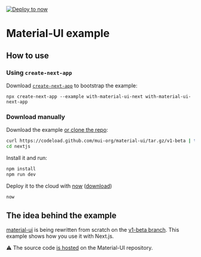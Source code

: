 [![Deploy to now](https://deploy.now.sh/static/button.svg)](https://deploy.now.sh/?repo=https://github.com/mui-org/material-ui/tree/v1-beta/examples/nextjs)
# Material-UI example

## How to use

### Using `create-next-app`

Download [`create-next-app`](https://github.com/segmentio/create-next-app) to bootstrap the example:

```
npx create-next-app --example with-material-ui-next with-material-ui-next-app
```

### Download manually

Download the example [or clone the repo](https://github.com/mui-org/material-ui):

```bash
curl https://codeload.github.com/mui-org/material-ui/tar.gz/v1-beta | tar -xz --strip=2  material-ui-1-beta/examples/nextjs
cd nextjs
```

Install it and run:

```bash
npm install
npm run dev
```

Deploy it to the cloud with [now](https://zeit.co/now) ([download](https://zeit.co/download))

```bash
now
```

## The idea behind the example

[material-ui](https://github.com/mui-org/material-ui) is being rewritten from scratch on the [v1-beta branch](https://material-ui-1dab0.firebaseapp.com/).
This example shows how you use it with Next.js.

:warning: The source code [is hosted](https://github.com/mui-org/material-ui/tree/v1-beta/examples/nextjs) on the Material-UI repository.
